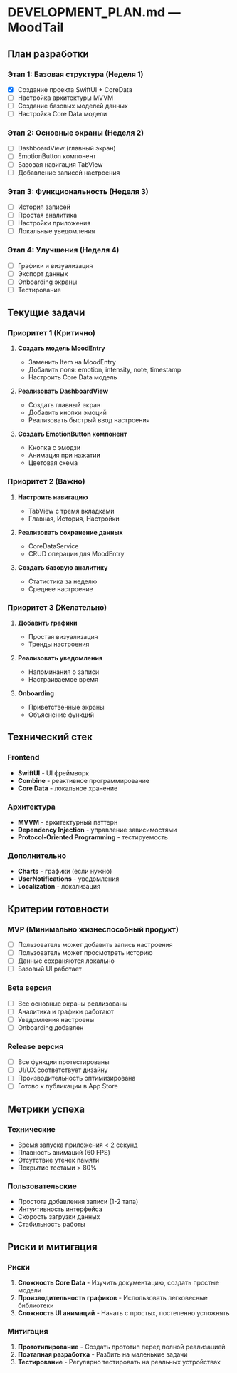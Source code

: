 # DEVELOPMENT_PLAN.md — MoodTail

## План разработки

### Этап 1: Базовая структура (Неделя 1)
- [x] Создание проекта SwiftUI + CoreData
- [ ] Настройка архитектуры MVVM
- [ ] Создание базовых моделей данных
- [ ] Настройка Core Data модели

### Этап 2: Основные экраны (Неделя 2)
- [ ] DashboardView (главный экран)
- [ ] EmotionButton компонент
- [ ] Базовая навигация TabView
- [ ] Добавление записей настроения

### Этап 3: Функциональность (Неделя 3)
- [ ] История записей
- [ ] Простая аналитика
- [ ] Настройки приложения
- [ ] Локальные уведомления

### Этап 4: Улучшения (Неделя 4)
- [ ] Графики и визуализация
- [ ] Экспорт данных
- [ ] Onboarding экраны
- [ ] Тестирование

## Текущие задачи

### Приоритет 1 (Критично)
1. **Создать модель MoodEntry**
   - Заменить Item на MoodEntry
   - Добавить поля: emotion, intensity, note, timestamp
   - Настроить Core Data модель

2. **Реализовать DashboardView**
   - Создать главный экран
   - Добавить кнопки эмоций
   - Реализовать быстрый ввод настроения

3. **Создать EmotionButton компонент**
   - Кнопка с эмодзи
   - Анимация при нажатии
   - Цветовая схема

### Приоритет 2 (Важно)
1. **Настроить навигацию**
   - TabView с тремя вкладками
   - Главная, История, Настройки

2. **Реализовать сохранение данных**
   - CoreDataService
   - CRUD операции для MoodEntry

3. **Создать базовую аналитику**
   - Статистика за неделю
   - Среднее настроение

### Приоритет 3 (Желательно)
1. **Добавить графики**
   - Простая визуализация
   - Тренды настроения

2. **Реализовать уведомления**
   - Напоминания о записи
   - Настраиваемое время

3. **Onboarding**
   - Приветственные экраны
   - Объяснение функций

## Технический стек

### Frontend
- **SwiftUI** - UI фреймворк
- **Combine** - реактивное программирование
- **Core Data** - локальное хранение

### Архитектура
- **MVVM** - архитектурный паттерн
- **Dependency Injection** - управление зависимостями
- **Protocol-Oriented Programming** - тестируемость

### Дополнительно
- **Charts** - графики (если нужно)
- **UserNotifications** - уведомления
- **Localization** - локализация

## Критерии готовности

### MVP (Минимально жизнеспособный продукт)
- [ ] Пользователь может добавить запись настроения
- [ ] Пользователь может просмотреть историю
- [ ] Данные сохраняются локально
- [ ] Базовый UI работает

### Beta версия
- [ ] Все основные экраны реализованы
- [ ] Аналитика и графики работают
- [ ] Уведомления настроены
- [ ] Onboarding добавлен

### Release версия
- [ ] Все функции протестированы
- [ ] UI/UX соответствует дизайну
- [ ] Производительность оптимизирована
- [ ] Готово к публикации в App Store

## Метрики успеха

### Технические
- Время запуска приложения < 2 секунд
- Плавность анимаций (60 FPS)
- Отсутствие утечек памяти
- Покрытие тестами > 80%

### Пользовательские
- Простота добавления записи (1-2 тапа)
- Интуитивность интерфейса
- Скорость загрузки данных
- Стабильность работы

## Риски и митигация

### Риски
1. **Сложность Core Data** - Изучить документацию, создать простые модели
2. **Производительность графиков** - Использовать легковесные библиотеки
3. **Сложность UI анимаций** - Начать с простых, постепенно усложнять

### Митигация
1. **Прототипирование** - Создать прототип перед полной реализацией
2. **Поэтапная разработка** - Разбить на маленькие задачи
3. **Тестирование** - Регулярно тестировать на реальных устройствах 
